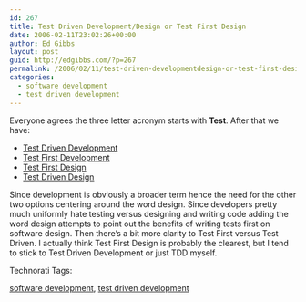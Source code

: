 ```yaml
---
id: 267
title: Test Driven Development/Design or Test First Design
date: 2006-02-11T23:02:26+00:00
author: Ed Gibbs
layout: post
guid: http://edgibbs.com/?p=267
permalink: /2006/02/11/test-driven-developmentdesign-or-test-first-design/
categories:
  - software development
  - test driven development
---
```

Everyone agrees the three letter acronym starts with **Test**. After that we have:

  * [Test Driven Development](http://www.amazon.com/gp/product/0321146530/002-2941133-3995211?v=glance&n=283155)
  * [Test First Development](http://www.loudthinking.com/arc/000384.html)
  * [Test First Design](http://www.xprogramming.com/xpmag/test_first_intro.htm)
  * [Test Driven Design](http://www.objectmentor.com/resources/articles/MichaelFeathers--EmergentOptimizationInTestDrivenDesign.pdf)

Since development is obviously a broader term hence the need for the other two options centering around the word design. Since developers pretty much uniformly hate testing versus designing and writing code adding the word design attempts to point out the benefits of writing tests first on software design. Then there&#8217;s a bit more clarity to Test First versus Test Driven. I actually think Test First Design is probably the clearest, but I tend to stick to Test Driven Development or just TDD myself.

<!-- Technorati Tags Start -->

Technorati Tags:
  
<a href="http://technorati.com/tag/software%20development" rel="tag">software development</a>, <a href="http://technorati.com/tag/test%20driven%20development" rel="tag">test driven development</a> 

<!-- Technorati Tags End -->